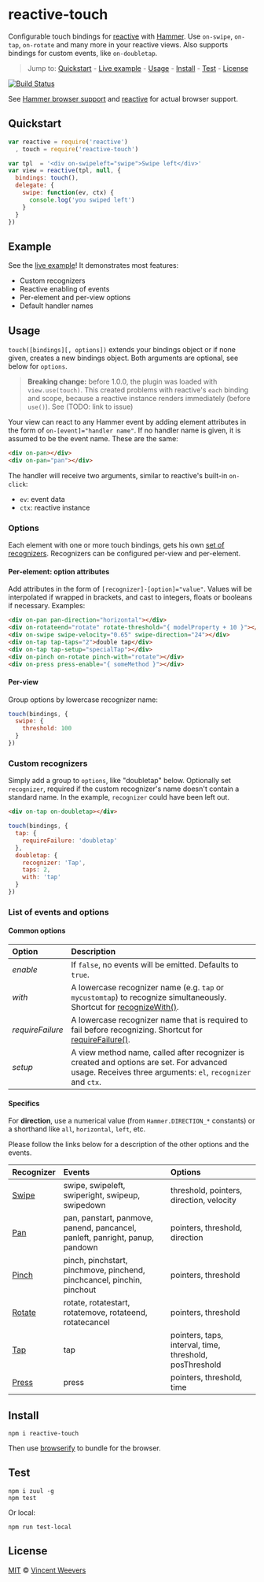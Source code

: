 # reactive-touch

Configurable touch bindings for [reactive](https://github.com/component/reactive) with [Hammer](https://hammerjs.github.io/). Use `on-swipe`, `on-tap`, `on-rotate` and many more in your reactive views. Also supports bindings for custom events, like `on-doubletap`.

> Jump to: [Quickstart](#quickstart) - [Live example](#live-example) - [Usage](#usage) - [Install](#install) - [Test](#test) - [License](#license)

[![Build Status](https://saucelabs.com/browser-matrix/reactive-touch-sauce.svg)](https://travis-ci.org/vweevers/reactive-touch)

See [Hammer browser support](https://hammerjs.github.io/browser-support.html) and [reactive](https://github.com/component/reactive) for actual browser support.

## Quickstart

```js
var reactive = require('reactive')
  , touch = require('reactive-touch')

var tpl  = '<div on-swipeleft="swipe">Swipe left</div>'
var view = reactive(tpl, null, {
  bindings: touch(),
  delegate: {
    swipe: function(ev, ctx) {
      console.log('you swiped left')
    }
  }
})
```

## Example

See the [live example](http://todo)! It demonstrates most features:

- Custom recognizers
- Reactive enabling of events
- Per-element and per-view options
- Default handler names

## Usage

`touch([bindings][, options])` extends your bindings object or if none given, creates a new bindings object. Both arguments are optional, see below for `options`.

>**Breaking change:** before 1.0.0, the plugin was loaded with `view.use(touch)`. This created problems with reactive's `each` binding and scope, because a reactive instance renders immediately (before `use()`). See (TODO: link to issue)

Your view can react to any Hammer event by adding element attributes in the form of `on-[event]="handler name"`. If no handler name is given, it is assumed to be the event name. These are the same:

```html
<div on-pan></div>
<div on-pan="pan"></div>
```

The handler will receive two arguments, similar to reactive's built-in `on-click`:

- `ev`: event data
- `ctx`: reactive instance

### Options

Each element with one or more touch bindings, gets his own [set of recognizers](https://hammerjs.github.io/getting-started.html#more-control). Recognizers can be configured per-view and per-element.

#### Per-element: option attributes

Add attributes in the form of `[recognizer]-[option]="value"`. Values will be interpolated if wrapped in brackets, and cast to integers, floats or booleans if necessary. Examples:

```html
<div on-pan pan-direction="horizontal"></div>
<div on-rotateend="rotate" rotate-threshold="{ modelProperty + 10 }"></div>
<div on-swipe swipe-velocity="0.65" swipe-direction="24"></div>
<div on-tap tap-taps="2">double tap</div>
<div on-tap tap-setup="specialTap"></div>
<div on-pinch on-rotate pinch-with="rotate"></div>
<div on-press press-enable="{ someMethod }"></div>
```

#### Per-view 

Group options by lowercase recognizer name:

```js
touch(bindings, {
  swipe: {
    threshold: 100
  }
})
```

### Custom recognizers

Simply add a group to `options`, like "doubletap" below. Optionally set `recognizer`, required if the custom recognizer's name doesn't contain a standard name. In the example, `recognizer` could have been left out.

```html
<div on-tap on-doubletap></div>
```

```js
touch(bindings, {
  tap: {
    requireFailure: 'doubletap'
  },
  doubletap: {
    recognizer: 'Tap',
    taps: 2,
    with: 'tap'
  }
})
```

### List of events and options

#### Common options

| Option           | Description
|:-----------------|:--------------
| *enable*         | If `false`, no events will be emitted. Defaults to `true`.
| *with*           | A lowercase recognizer name (e.g. `tap` or `mycustomtap`) to recognize simultaneously. Shortcut for [recognizeWith()](http://hammerjs.github.io/recognize-with/).
| *requireFailure* | A lowercase recognizer name that is required to fail before recognizing. Shortcut for [requireFailure()](http://hammerjs.github.io/require-failure/).
| *setup*          | A view method name, called after recognizer is created and options are set. For advanced usage. Receives three arguments: `el`, `recognizer` and `ctx`.

#### Specifics

For **direction**, use a numerical value (from `Hammer.DIRECTION_*` constants) or a shorthand like `all`, `horizontal`, `left`, etc.

Please follow the links below for a description of the other options and the events.

| Recognizer | Events   | Options  
|:-----------|:---------|:------------------
| [Swipe](https://hammerjs.github.io/recognizer-swipe/) | swipe, swipeleft, swiperight, swipeup, swipedown | threshold, pointers, direction, velocity
| [Pan](https://hammerjs.github.io/recognizer-pan/) | pan, panstart, panmove, panend, pancancel, panleft, panright, panup, pandown | pointers, threshold, direction
| [Pinch](https://hammerjs.github.io/recognizer-pinch/) | pinch, pinchstart, pinchmove, pinchend, pinchcancel, pinchin, pinchout | pointers, threshold
| [Rotate](https://hammerjs.github.io/recognizer-rotate/) | rotate, rotatestart, rotatemove, rotateend, rotatecancel | pointers, threshold
| [Tap](https://hammerjs.github.io/recognizer-tap/) | tap | pointers, taps, interval, time, threshold, posThreshold
| [Press](https://hammerjs.github.io/recognizer-press/) | press | pointers, threshold, time

## Install

    npm i reactive-touch

Then use [browserify](http://browserify.org/) to bundle for the browser.

## Test

    npm i zuul -g
    npm test

Or local:

    npm run test-local

## License

[MIT](http://opensource.org/licenses/MIT) © [Vincent Weevers](http://vincentweevers.nl)
